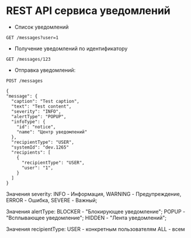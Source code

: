 # REST API сервиса уведомлений

- Список уведомлений
```
GET /messages?user=1
```
- Получение уведомлений по идентификатору
```
GET /messages/123
```
- Отправка уведомлений: 
```
POST /messages
```
```
{
"message": {
  "caption": "Test caption",
  "text": "Test content",
  "severity": "INFO",
  "alertType": "POPUP",
  "infoType": {
    "id": "notice",
    "name": "Центр уведомлений"
  },
  "recipientType": "USER",
  "systemId": "dev.1265"
  "recipients": [
    {
      "recipientType": "USER",
      "user": "1",
    }
  ]
}
```
Значения severity:
INFO - Информация,
WARNING - Предупреждение,
ERROR - Ошибка,
SEVERE - Важный;

Значения alertType:
BLOCKER - "Блокирующее уведомление";
POPUP - "Всплывающее уведомление";
HIDDEN - "Лента уведомлений";

Значения recipientType:
USER - конкретным пользователям
ALL - всем

